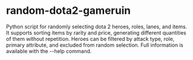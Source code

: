 # random-dota2-gameruin
Python script for randomly selecting dota 2 heroes, roles, lanes, and items. It supports sorting items by rarity and price, generating different quantities of them without repetition. Heroes can be filtered by attack type, role, primary attribute, and excluded from random selection.  Full information is available with the --help command.
